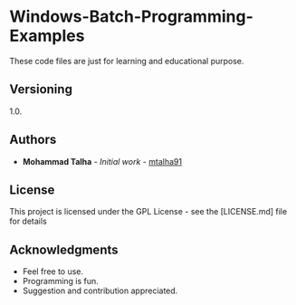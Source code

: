 # Windows-Batch-Programming-Examples
These code files are just for learning and educational purpose.

## Versioning

1.0. 

## Authors

* **Mohammad Talha** - *Initial work* - [mtalha91](https://github.com/mtalha91)


## License

This project is licensed under the GPL License - see the [LICENSE.md] file for details

## Acknowledgments

* Feel free to use.
* Programming is fun.
* Suggestion and contribution appreciated.
